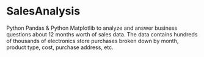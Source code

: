# SalesAnalysis
 Python Pandas &amp; Python Matplotlib to analyze and answer business questions about 12 months worth of sales data. The data contains hundreds of thousands of electronics store purchases broken down by month, product type, cost, purchase address, etc. 
